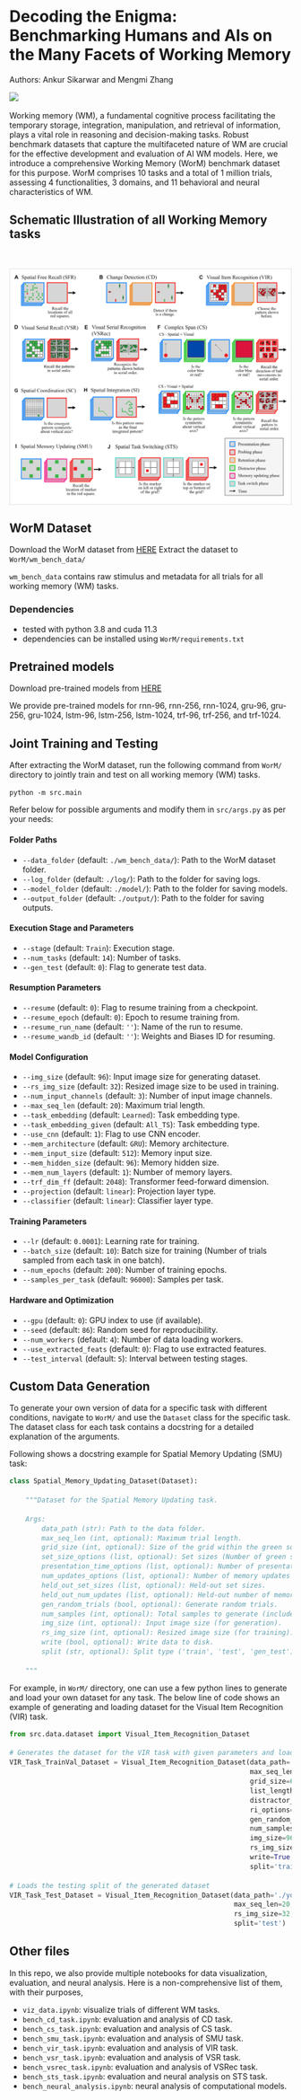 # Decoding the Enigma: Benchmarking Humans and AIs on the Many Facets of Working Memory

Authors: Ankur Sikarwar and Mengmi Zhang

<p align="left">
  <a href="https://arxiv.org/abs/2307.10768.pdf"><img src="http://img.shields.io/badge/Paper-PDF-red.svg"></a>
</p>

Working memory (WM), a fundamental cognitive process facilitating the temporary storage, integration, manipulation, and retrieval of information, plays a vital role in reasoning and decision-making tasks. Robust benchmark datasets that capture the multifaceted nature of WM are crucial for the effective development and evaluation of AI WM models. Here, we introduce a comprehensive Working Memory (WorM) benchmark dataset for this purpose. WorM comprises 10 tasks and a total of 1 million trials, assessing 4 functionalities, 3 domains, and 11 behavioral and neural characteristics of WM.

## Schematic Illustration of all Working Memory tasks

<br>
<p align="center"><img align="center"  src="./images/Schematic_Illustration.png" alt="..." width="550">
</p>

## WorM Dataset

Download the WorM dataset from [HERE](https://drive.google.com/file/d/1-KU74RUE98GIYtZeG6GW2y6cjEzCxVC1/view?usp=sharing)
Extract the dataset to ```WorM/wm_bench_data/```

```wm_bench_data``` contains raw stimulus and metadata for all trials for all working memory (WM) tasks.

### Dependencies

- tested with python 3.8 and cuda 11.3
- dependencies can be installed using `WorM/requirements.txt`

## Pretrained models

Download pre-trained models from [HERE](https://drive.google.com/file/d/1kcs6-r247XxGIb-06_09Fc3wHgK0Tysf/view?usp=sharing)

We provide pre-trained models for rnn-96, rnn-256, rnn-1024, gru-96, gru-256, gru-1024, lstm-96, lstm-256, lstm-1024, trf-96, trf-256, and trf-1024.

## Joint Training and Testing

After extracting the WorM dataset, run the following command from ```WorM/``` directory to jointly train and test on all working memory (WM) tasks.

```python -m src.main```

Refer below for possible arguments and modify them in ```src/args.py``` as per your needs:

#### Folder Paths

- `--data_folder` (default: `./wm_bench_data/`): Path to the WorM dataset folder.
- `--log_folder` (default: `./log/`): Path to the folder for saving logs.
- `--model_folder` (default: `./model/`): Path to the folder for saving models.
- `--output_folder` (default: `./output/`): Path to the folder for saving outputs.

#### Execution Stage and Parameters

- `--stage` (default: `Train`): Execution stage.
- `--num_tasks` (default: `14`): Number of tasks.
- `--gen_test` (default: `0`): Flag to generate test data.

#### Resumption Parameters

- `--resume` (default: `0`): Flag to resume training from a checkpoint.
- `--resume_epoch` (default: `0`): Epoch to resume training from.
- `--resume_run_name` (default: `''`): Name of the run to resume.
- `--resume_wandb_id` (default: `''`): Weights and Biases ID for resuming.

#### Model Configuration

- `--img_size` (default: `96`): Input image size for generating dataset.
- `--rs_img_size` (default: `32`): Resized image size to be used in training.
- `--num_input_channels` (default: `3`): Number of input image channels.
- `--max_seq_len` (default: `20`): Maximum trial length.
- `--task_embedding` (default: `Learned`): Task embedding type.
- `--task_embedding_given` (default: `All_TS`): Task embedding type.
- `--use_cnn` (default: `1`): Flag to use CNN encoder.
- `--mem_architecture` (default: `GRU`): Memory architecture.
- `--mem_input_size` (default: `512`): Memory input size.
- `--mem_hidden_size` (default: `96`): Memory hidden size.
- `--mem_num_layers` (default: `1`): Number of memory layers.
- `--trf_dim_ff` (default: `2048`): Transformer feed-forward dimension.
- `--projection` (default: `linear`): Projection layer type.
- `--classifier` (default: `linear`): Classifier layer type.

#### Training Parameters

- `--lr` (default: `0.0001`): Learning rate for training.
- `--batch_size` (default: `10`): Batch size for training (Number of trials sampled from each task in one batch).
- `--num_epochs` (default: `200`): Number of training epochs.
- `--samples_per_task` (default: `96000`): Samples per task.

#### Hardware and Optimization

- `--gpu` (default: `0`): GPU index to use (if available).
- `--seed` (default: `86`): Random seed for reproducibility.
- `--num_workers` (default: `4`): Number of data loading workers.
- `--use_extracted_feats` (default: `0`): Flag to use extracted features.
- `--test_interval` (default: `5`): Interval between testing stages.

## Custom Data Generation

To generate your own version of data for a specific task with different conditions, navigate to ```WorM/``` and use the `Dataset` class for the specific task. The dataset class for each task contains a docstring for a detailed explanation of the arguments.

Following shows a docstring example for Spatial Memory Updating (SMU) task:
```python
class Spatial_Memory_Updating_Dataset(Dataset):

    """Dataset for the Spatial Memory Updating task.

    Args:
        data_path (str): Path to the data folder.
        max_seq_len (int, optional): Maximum trial length.
        grid_size (int, optional): Size of the grid within the green square. 
        set_size_options (list, optional): Set sizes (Number of green squares).
        presentation_time_options (list, optional): Number of presentation time steps.
        num_updates_options (list, optional): Number of memory updates in each trial.
        held_out_set_sizes (list, optional): Held-out set sizes.
        held_out_num_updates (list, optional): Held-out number of memory updates.
        gen_random_trials (bool, optional): Generate random trials.
        num_samples (int, optional): Total samples to generate (includes all splits).
        img_size (int, optional): Input image size (for generation).
        rs_img_size (int, optional): Resized image size (for training).
        write (bool, optional): Write data to disk.
        split (str, optional): Split type ('train', 'test', 'gen_test').

    """
```

For example, in ```WorM/``` directory, one can use a few python lines to generate and load your own dataset for any task. The below line of code shows an example of generating and loading dataset for the Visual Item Recognition (VIR) task.

```python
from src.data.dataset import Visual_Item_Recognition_Dataset

# Generates the dataset for the VIR task with given parameters and loads the training split
VIR_Task_TrainVal_Dataset = Visual_Item_Recognition_Dataset(data_path='./your-folder-choice', 
                                                            max_seq_len=20,
                                                            grid_size=6,
                                                            list_length_options=[4, 6, 8, 10],
                                                            distractor_difference_options=[4],
                                                            ri_options=[0, 2, 4, 5, 6],
                                                            gen_random_trials=True,
                                                            num_samples=96000,
                                                            img_size=96,
                                                            rs_img_size=32,
                                                            write=True,
                                                            split='train')

# Loads the testing split of the generated dataset
VIR_Task_Test_Dataset = Visual_Item_Recognition_Dataset(data_path='./your-folder-choice',
                                                        max_seq_len=20,
                                                        rs_img_size=32,
                                                        split='test')
```

## Other files

In this repo, we also provide multiple notebooks for data visualization, evaluation, and neural analysis. Here is a non-comprehensive list of them, with their purposes,

* `viz_data.ipynb`: visualize trials of different WM tasks.
* `bench_cd_task.ipynb`: evaluation and analysis of CD task.
* `bench_cs_task.ipynb`: evaluation and analysis of CS task.
* `bench_smu_task.ipynb`: evaluation and analysis of SMU task.
* `bench_vir_task.ipynb`: evaluation and analysis of VIR task.
* `bench_vsr_task.ipynb`: evaluation and analysis of VSR task.
* `bench_vsrec_task.ipynb`: evaluation and analysis of VSRec task.
* `bench_sts_task.ipynb`: evaluation and neural analysis on STS task.
* `bench_neural_analysis.ipynb`: neural analysis of computational models.
